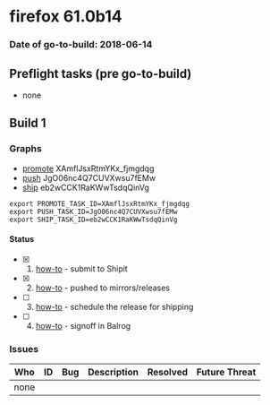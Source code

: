 # firefox 61.0b14

### Date of go-to-build: 2018-06-14

## Preflight tasks (pre go-to-build)
- none

## Build 1  

### Graphs
* [promote](https://tools.taskcluster.net/push-inspector/#/XAmflJsxRtmYKx_fjmgdqg) XAmflJsxRtmYKx_fjmgdqg
* [push](https://tools.taskcluster.net/push-inspector/#/JgO06nc4Q7CUVXwsu7fEMw) JgO06nc4Q7CUVXwsu7fEMw
* [ship](https://tools.taskcluster.net/push-inspector/#/eb2wCCK1RaKWwTsdqQinVg) eb2wCCK1RaKWwTsdqQinVg
```
export PROMOTE_TASK_ID=XAmflJsxRtmYKx_fjmgdqg
export PUSH_TASK_ID=JgO06nc4Q7CUVXwsu7fEMw
export SHIP_TASK_ID=eb2wCCK1RaKWwTsdqQinVg
```


#### Status
- [x] 1.  [how-to](https://wiki.mozilla.org/Release:Release_Automation_on_Mercurial:Starting_a_Release#Submit_to_Ship_It)  - submit to Shipit
- [x] 2.  [how-to](https://github.com/mozilla-releng/releasewarrior-2.0/blob/master/docs/release-promotion/desktop/howto.md#push-artifacts-to-releases-directory)  - pushed to mirrors/releases
- [ ] 3.  [how-to](https://github.com/mozilla-releng/releasewarrior-2.0/blob/master/docs/release-promotion/desktop/howto.md#ship-the-release)  - schedule the release for shipping
- [ ] 4.  [how-to](https://github.com/mozilla-releng/releasewarrior-2.0/blob/master/docs/release-promotion/desktop/howto.md#obtain-sign-offs-for-changes)  - signoff in Balrog

### Issues
| Who                 | ID               | Bug                                                                 | Description                | Resolved                | Future Threat                |
| ------------------- | ---------------- | ------------------------------------------------------------------- | -------------------------- | ----------------------- | ---------------------------- |
| none | | | | | |

